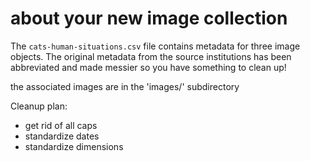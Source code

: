# about your new image collection

The `cats-human-situations.csv` file contains metadata for three image objects.
The original metadata from the source institutions has been abbreviated and made
messier so you have something to clean up!

the associated images are in the 'images/' subdirectory

Cleanup plan:
- get rid of all caps
- standardize dates
- standardize dimensions